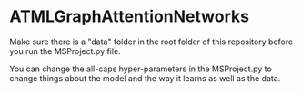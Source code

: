 # ATMLGraphAttentionNetworks
Make sure there is a "data" folder in the root folder of this repository before you run the MSProject.py file.

You can change the all-caps hyper-parameters in the MSProject.py to change things about the model and the way it learns as well as the data.
